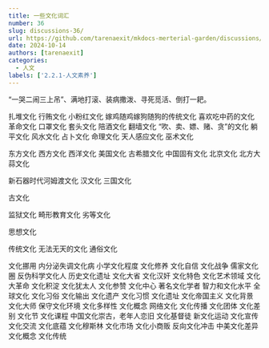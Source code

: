 ```yaml
---
title: 一些文化词汇
number: 36
slug: discussions-36/
url: https://github.com/tarenaexit/mkdocs-merterial-garden/discussions/36
date: 2024-10-14
authors: [tarenaexit]
categories: 
  - 人文
labels: ['2.2.1-人文素养']
---
```


“一哭二闹三上吊”、满地打滚、装病撒泼、寻死觅活、倒打一耙。

扎堆文化
行贿文化
小粉红文化
嫁鸡随鸡嫁狗随狗的传统文化
喜欢吃中药的文化
革命文化
口罩文化
套头文化
陪酒文化
翻墙文化
“吹、卖、嫖、赌、贪”的文化
躺平文化
风水文化
占卜文化
命理文化
天人感应文化
巫术文化

东方文化
西方文化
西洋文化
美国文化
古希腊文化
中国固有文化
北京文化
北方大蒜文化

新石器时代河姆渡文化
汉文化
三国文化

古文化

监狱文化
畸形教育文化
劣等文化

思想文化

传统文化
无法无天的文化
通俗文化

文化挪用
内分泌失调文化病
小学文化程度
文化修养
文化自信
文化战争
儒家文化圈
反伪科学文化人
历史文化遗址
文化大省
文化汉奸
文化特色
文化艺术领域
文化大革命
文化积淀
文化犹太人
文化参赞
文化中心
著名文化学者
智力和文化水平
全球文化
文化习俗
文化输出
文化遗产
文化习惯
文化遗址
文化帝国主义
文化背景
文化大师
保守文化环境
文化多样性
文化概念
网络文化
文化传播
文化团体
文化差别
文化节
文化课程
中国文化崇古，老年人恋旧
文化基督徒
新文化运动
文化宣传
文化交流
文化底蕴
文化穆斯林
文化市场
文化小商贩
反向文化冲击
中美文化差异
文化概念
文化传统

<script src="https://giscus.app/client.js"
	data-repo="tarenaexit/mkdocs-merterial-garden"
	data-repo-id="RR_kgDOL4wNPw"
	data-mapping="number"
	data-term="36"
	data-reactions-enabled="1"
	data-emit-metadata="0"
	data-input-position="bottom"
	data-theme="light"
	data-lang="zh-CN"
	crossorigin="anonymous"
	async>
</script>

